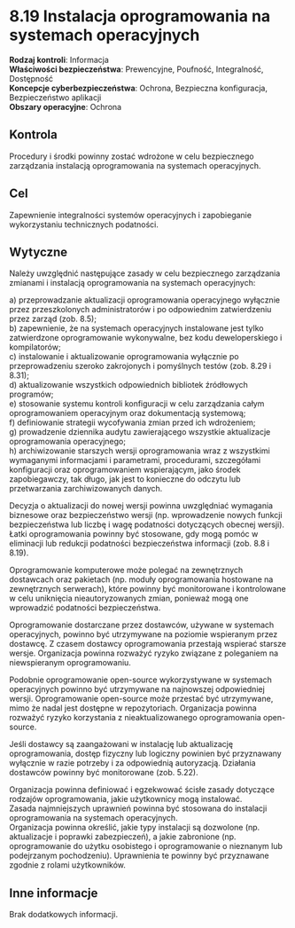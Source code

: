 # 8.19 Instalacja oprogramowania na systemach operacyjnych

**Rodzaj kontroli**: Informacja  
**Właściwości bezpieczeństwa**: Prewencyjne, Poufność, Integralność, Dostępność  
**Koncepcje cyberbezpieczeństwa**: Ochrona, Bezpieczna konfiguracja, Bezpieczeństwo aplikacji  
**Obszary operacyjne**: Ochrona

## Kontrola

Procedury i środki powinny zostać wdrożone w celu bezpiecznego zarządzania instalacją oprogramowania na systemach operacyjnych.

## Cel

Zapewnienie integralności systemów operacyjnych i zapobieganie wykorzystaniu technicznych podatności.

## Wytyczne

Należy uwzględnić następujące zasady w celu bezpiecznego zarządzania zmianami i instalacją oprogramowania na systemach operacyjnych:

a) przeprowadzanie aktualizacji oprogramowania operacyjnego wyłącznie przez przeszkolonych administratorów i po odpowiednim zatwierdzeniu przez zarząd (zob. 8.5);  
b) zapewnienie, że na systemach operacyjnych instalowane jest tylko zatwierdzone oprogramowanie wykonywalne, bez kodu deweloperskiego i kompilatorów;  
c) instalowanie i aktualizowanie oprogramowania wyłącznie po przeprowadzeniu szeroko zakrojonych i pomyślnych testów (zob. 8.29 i 8.31);  
d) aktualizowanie wszystkich odpowiednich bibliotek źródłowych programów;  
e) stosowanie systemu kontroli konfiguracji w celu zarządzania całym oprogramowaniem operacyjnym oraz dokumentacją systemową;  
f) definiowanie strategii wycofywania zmian przed ich wdrożeniem;  
g) prowadzenie dziennika audytu zawierającego wszystkie aktualizacje oprogramowania operacyjnego;  
h) archiwizowanie starszych wersji oprogramowania wraz z wszystkimi wymaganymi informacjami i parametrami, procedurami, szczegółami konfiguracji oraz oprogramowaniem wspierającym, jako środek zapobiegawczy, tak długo, jak jest to konieczne do odczytu lub przetwarzania zarchiwizowanych danych.

Decyzja o aktualizacji do nowej wersji powinna uwzględniać wymagania biznesowe oraz bezpieczeństwo wersji (np. wprowadzenie nowych funkcji bezpieczeństwa lub liczbę i wagę podatności dotyczących obecnej wersji). Łatki oprogramowania powinny być stosowane, gdy mogą pomóc w eliminacji lub redukcji podatności bezpieczeństwa informacji (zob. 8.8 i 8.19).

Oprogramowanie komputerowe może polegać na zewnętrznych dostawcach oraz pakietach (np. moduły oprogramowania hostowane na zewnętrznych serwerach), które powinny być monitorowane i kontrolowane w celu uniknięcia nieautoryzowanych zmian, ponieważ mogą one wprowadzić podatności bezpieczeństwa.

Oprogramowanie dostarczane przez dostawców, używane w systemach operacyjnych, powinno być utrzymywane na poziomie wspieranym przez dostawcę. Z czasem dostawcy oprogramowania przestają wspierać starsze wersje. Organizacja powinna rozważyć ryzyko związane z poleganiem na niewspieranym oprogramowaniu.

Podobnie oprogramowanie open-source wykorzystywane w systemach operacyjnych powinno być utrzymywane na najnowszej odpowiedniej wersji. Oprogramowanie open-source może przestać być utrzymywane, mimo że nadal jest dostępne w repozytoriach. Organizacja powinna rozważyć ryzyko korzystania z nieaktualizowanego oprogramowania open-source.

Jeśli dostawcy są zaangażowani w instalację lub aktualizację oprogramowania, dostęp fizyczny lub logiczny powinien być przyznawany wyłącznie w razie potrzeby i za odpowiednią autoryzacją. Działania dostawców powinny być monitorowane (zob. 5.22).

Organizacja powinna definiować i egzekwować ścisłe zasady dotyczące rodzajów oprogramowania, jakie użytkownicy mogą instalować.  
Zasada najmniejszych uprawnień powinna być stosowana do instalacji oprogramowania na systemach operacyjnych.  
Organizacja powinna określić, jakie typy instalacji są dozwolone (np. aktualizacje i poprawki zabezpieczeń), a jakie zabronione (np. oprogramowanie do użytku osobistego i oprogramowanie o nieznanym lub podejrzanym pochodzeniu). Uprawnienia te powinny być przyznawane zgodnie z rolami użytkowników.

## Inne informacje

Brak dodatkowych informacji.
